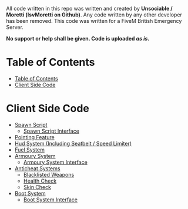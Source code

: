 All code written in this repo was written and created by **Unsociable / Moretti (lsvMoretti on Github)**. Any code written by any other developer has been removed. This code was written for a FiveM British Emergency Server.

**No support or help shall be given. Code is uploaded *as is*.**

# Table of Contents
- [Table of Contents](#table-of-contents)
- [Client Side Code](#client-side-code)

# Client Side Code

- [Spawn Script](Client%20Code/Spawn/SpawnScript.cs)
  - [Spawn Script Interface](Client%20Code/Spawn/ISpawnScript.cs)
- [Pointing Feature](Client%20Code/Pointing/Pointing.cs)
- [Hud System (Including Seatbelt / Speed Limiter)](Client%20Code/HUD/Hud.cs)
- [Fuel System](Client%20Code/Fuel/FuelScript.cs)
- [Armoury System](Client%20Code/Armoury/Armoury.cs)
  - [Armoury System Interface](Client%20Code/Armoury/IAmoury.cs)
- [Anticheat Systems](Client%20Code/Anticheat/)
  - [Blacklisted Weapons](Client%20Code/Anticheat/BlacklistWeapons.cs)
  - [Health Check](Client%20Code/Anticheat/HealthCheck.cs)
  - [Skin Check](Client%20Code/Anticheat/SkinCheck.cs)
- [Boot System](Client%20Code/Boot/BootSystem.cs)
  - [Boot System Interface](Client%20Code/Boot/IBootSystem.cs)